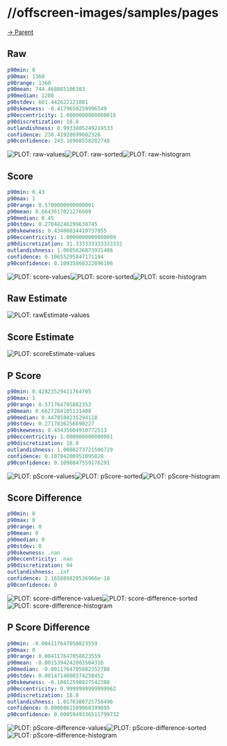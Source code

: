 
# //offscreen-images/samples/pages

[→ Parent](../..)


## Raw


```yaml
p90min: 0
p90max: 1360
p90range: 1360
p90mean: 744.468085106383
p90median: 1200
p90stdev: 601.442622121881
p90skewness: -0.4179650259996549
p90eccentricity: 1.0000000000000016
p90discretization: 18.8
outlandishness: 0.9933805249219533
confidence: 238.41928699602326
p90confidence: 243.16908558282748

```

![PLOT: raw-values](./raw/values.svg)![PLOT: raw-sorted](./raw/sorted.svg)![PLOT: raw-histogram](./raw/histogram.svg)
## Score


```yaml
p90min: 0.43
p90max: 1
p90range: 0.5700000000000001
p90mean: 0.6643617021276609
p90median: 0.45
p90stdev: 0.27048246299638745
p90skewness: 0.43400834419737055
p90eccentricity: 1.0000000000000009
p90discretization: 31.333333333333332
outlandishness: 1.0085626873931486
confidence: 0.10655295847171194
p90confidence: 0.10935868322896106

```

![PLOT: score-values](./score/values.svg)![PLOT: score-sorted](./score/sorted.svg)![PLOT: score-histogram](./score/histogram.svg)
## Raw Estimate

![PLOT: rawEstimate-values](./rawEstimate/values.svg)
## Score Estimate

![PLOT: scoreEstimate-values](./scoreEstimate/values.svg)
## P Score


```yaml
p90min: 0.42823529411764705
p90max: 1
p90range: 0.571764705882353
p90mean: 0.6627284105131408
p90median: 0.4470588235294118
p90stdev: 0.2717836256690227
p90skewness: 0.43435604910772513
p90eccentricity: 1.000000000000001
p90discretization: 18.8
outlandishness: 1.0088273721506729
confidence: 0.10704200951095028
p90confidence: 0.1098847559176291

```

![PLOT: pScore-values](./pScore/values.svg)![PLOT: pScore-sorted](./pScore/sorted.svg)![PLOT: pScore-histogram](./pScore/histogram.svg)
## Score Difference


```yaml
p90min: 0
p90max: 0
p90range: 0
p90mean: 0
p90median: 0
p90stdev: 0
p90skewness: .nan
p90eccentricity: .nan
p90discretization: 94
outlandishness: .inf
confidence: 2.165089820536966e-18
p90confidence: 0

```

![PLOT: score-difference-values](./score-difference/values.svg)![PLOT: score-difference-sorted](./score-difference/sorted.svg)![PLOT: score-difference-histogram](./score-difference/histogram.svg)
## P Score Difference


```yaml
p90min: -0.004117647058823559
p90max: 0
p90range: 0.004117647058823559
p90mean: -0.0015394242803504316
p90median: -0.0011764705882352788
p90stdev: 0.0014714800374258452
p90skewness: -0.10812598827542388
p90eccentricity: 0.9999999999999962
p90discretization: 18.8
outlandishness: 1.0176380725758496
confidence: 0.0006061509060399695
p90confidence: 0.0005949336511799732

```

![PLOT: pScore-difference-values](./pScore-difference/values.svg)![PLOT: pScore-difference-sorted](./pScore-difference/sorted.svg)![PLOT: pScore-difference-histogram](./pScore-difference/histogram.svg)